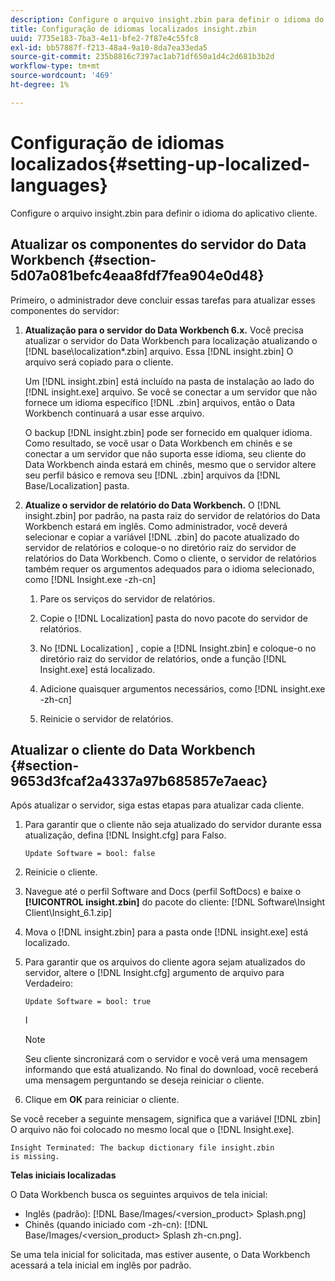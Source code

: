 ```yaml
---
description: Configure o arquivo insight.zbin para definir o idioma do aplicativo cliente.
title: Configuração de idiomas localizados insight.zbin
uuid: 7735e183-7ba3-4e11-bfe2-7f87e4c55fc8
exl-id: bb57887f-f213-48a4-9a10-8da7ea33eda5
source-git-commit: 235b8816c7397ac1ab71df650a1d4c2d681b3b2d
workflow-type: tm+mt
source-wordcount: '469'
ht-degree: 1%

---
```


# Configuração de idiomas localizados{#setting-up-localized-languages}

Configure o arquivo insight.zbin para definir o idioma do aplicativo cliente.

## Atualizar os componentes do servidor do Data Workbench {#section-5d07a081befc4eaa8fdf7fea904e0d48}

Primeiro, o administrador deve concluir essas tarefas para atualizar esses componentes do servidor:

1. **Atualização para o servidor do Data Workbench 6.x.** Você precisa atualizar o servidor do Data Workbench para localização atualizando o [!DNL base\localization\*.zbin] arquivo. Essa [!DNL insight.zbin] O arquivo será copiado para o cliente.

   Um [!DNL insight.zbin] está incluído na pasta de instalação ao lado do [!DNL insight.exe] arquivo. Se você se conectar a um servidor que não fornece um idioma específico [!DNL .zbin] arquivos, então o Data Workbench continuará a usar esse arquivo.

   O backup [!DNL insight.zbin] pode ser fornecido em qualquer idioma. Como resultado, se você usar o Data Workbench em chinês e se conectar a um servidor que não suporta esse idioma, seu cliente do Data Workbench ainda estará em chinês, mesmo que o servidor altere seu perfil básico e remova seu [!DNL .zbin] arquivos da [!DNL Base/Localization] pasta.

1. **Atualize o servidor de relatório do Data Workbench.** O [!DNL insight.zbin] por padrão, na pasta raiz do servidor de relatórios do Data Workbench estará em inglês. Como administrador, você deverá selecionar e copiar a variável [!DNL .zbin] do pacote atualizado do servidor de relatórios e coloque-o no diretório raiz do servidor de relatórios do Data Workbench. Como o cliente, o servidor de relatórios também requer os argumentos adequados para o idioma selecionado, como [!DNL Insight.exe -zh-cn]

   1. Pare os serviços do servidor de relatórios.
   1. Copie o [!DNL Localization] pasta do novo pacote do servidor de relatórios.
   1. No [!DNL Localization] , copie a [!DNL Insight.zbin] e coloque-o no diretório raiz do servidor de relatórios, onde a função [!DNL Insight.exe] está localizado.

   1. Adicione quaisquer argumentos necessários, como [!DNL insight.exe -zh-cn]
   1. Reinicie o servidor de relatórios.

## Atualizar o cliente do Data Workbench {#section-9653d3fcaf2a4337a97b685857e7aeac}

Após atualizar o servidor, siga estas etapas para atualizar cada cliente.

1. Para garantir que o cliente não seja atualizado do servidor durante essa atualização, defina [!DNL Insight.cfg] para Falso.

   ```
   Update Software = bool: false
   ```

1. Reinicie o cliente.
1. Navegue até o perfil Software and Docs (perfil SoftDocs) e baixe o **[!UICONTROL insight.zbin]** do pacote do cliente: [!DNL Software\Insight Client\Insight_6.1.zip]

1. Mova o [!DNL insight.zbin] para a pasta onde [!DNL insight.exe] está localizado.

1. Para garantir que os arquivos do cliente agora sejam atualizados do servidor, altere o [!DNL Insight.cfg] argumento de arquivo para Verdadeiro:

   ```
   Update Software = bool: true
   ```

   I

   >[!NOTE]
   >
   >Seu cliente sincronizará com o servidor e você verá uma mensagem informando que está atualizando. No final do download, você receberá uma mensagem perguntando se deseja reiniciar o cliente.

1. Clique em **OK** para reiniciar o cliente.

Se você receber a seguinte mensagem, significa que a variável [!DNL zbin] O arquivo não foi colocado no mesmo local que o [!DNL Insight.exe].

```
Insight Terminated: The backup dictionary file insight.zbin 
is missing.
```

**Telas iniciais localizadas**

O Data Workbench busca os seguintes arquivos de tela inicial:

* Inglês (padrão): [!DNL Base/Images/<version_product> Splash.png]
* Chinês (quando iniciado com -zh-cn): [!DNL Base/Images/<version_product> Splash zh-cn.png].

Se uma tela inicial for solicitada, mas estiver ausente, o Data Workbench acessará a tela inicial em inglês por padrão.

<!-- <a id="section_91AE5EF234C14652A7B04082A22629AB"></a> -->

